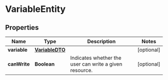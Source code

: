 # VariableEntity

## Properties
Name | Type | Description | Notes
------------ | ------------- | ------------- | -------------
**variable** | [**VariableDTO**](VariableDTO.md) |  |  [optional]
**canWrite** | **Boolean** | Indicates whether the user can write a given resource. |  [optional]
